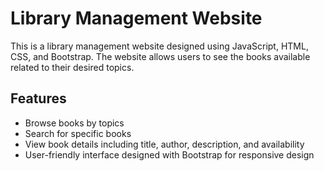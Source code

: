 # Library Management Website

This is a library management website designed using JavaScript, HTML, CSS, and Bootstrap. The website allows users to see the books available related to their desired topics.

## Features

- Browse books by topics
- Search for specific books
- View book details including title, author, description, and availability
- User-friendly interface designed with Bootstrap for responsive design

